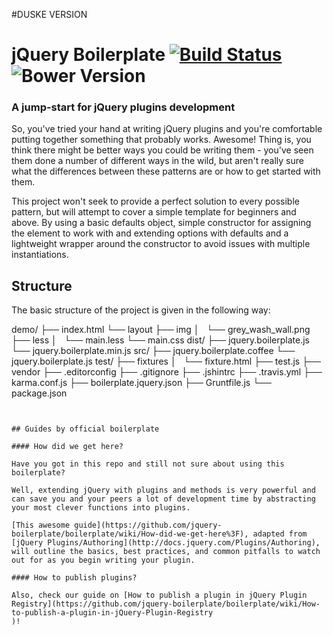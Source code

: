 #DUSKE VERSION
# jQuery Boilerplate [![Build Status](https://secure.travis-ci.org/jquery-boilerplate/jquery-boilerplate.svg?branch=master)](https://travis-ci.org/jquery-boilerplate/jquery-boilerplate) ![Bower Version](https://badge.fury.io/bo/jquery-boilerplate.svg)

### A jump-start for jQuery plugins development

So, you've tried your hand at writing jQuery plugins and you're comfortable putting together something that probably works. Awesome! Thing is, you think there might be better ways you could be writing them - you've seen them done a number of different ways in the wild, but aren't really sure what the differences between these patterns are or how to get started with them.

This project won't seek to provide a perfect solution to every possible pattern, but will attempt to cover a simple template for beginners and above. By using a basic defaults object, simple constructor for assigning the element to work with and extending options with defaults and a lightweight wrapper around the constructor to avoid issues with multiple instantiations.

## Structure

The basic structure of the project is given in the following way:

demo/
├── index.html
└── layout
    ├── img
    │   └── grey_wash_wall.png
    ├── less
    │   └── main.less
    └── main.css
dist/
├── jquery.boilerplate.js
└── jquery.boilerplate.min.js
src/
├── jquery.boilerplate.coffee
└── jquery.boilerplate.js
test/
├── fixtures
│   └── fixture.html
├── test.js
├── vendor
├── .editorconfig
├── .gitignore
├── .jshintrc
├── .travis.yml
├── karma.conf.js
├── boilerplate.jquery.json
├── Gruntfile.js
└── package.json
```


## Guides by official boilerplate

#### How did we get here?

Have you got in this repo and still not sure about using this boilerplate?

Well, extending jQuery with plugins and methods is very powerful and can save you and your peers a lot of development time by abstracting your most clever functions into plugins.

[This awesome guide](https://github.com/jquery-boilerplate/boilerplate/wiki/How-did-we-get-here%3F), adapted from [jQuery Plugins/Authoring](http://docs.jquery.com/Plugins/Authoring), will outline the basics, best practices, and common pitfalls to watch out for as you begin writing your plugin.

#### How to publish plugins?

Also, check our guide on [How to publish a plugin in jQuery Plugin Registry](https://github.com/jquery-boilerplate/boilerplate/wiki/How-to-publish-a-plugin-in-jQuery-Plugin-Registry
)!
